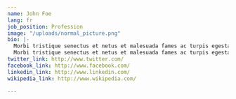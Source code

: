 ```yaml
---
name: John Foe
lang: fr
job_position: Profession
image: "/uploads/normal_picture.png"
bio: |-
  Morbi tristique senectus et netus et malesuada fames ac turpis egestas. Vestibulum tortor quam, feugiat vitae, ultricies eget, tempor sit amet, ante. Donec eu libero sit amet quam egestas semper. Aenean ultricies mi vitae est. Mauris Eonec eu ribero sit amet quam egestas semper. Aenean are ultricies mi senectus et netus et malesuada fames ac turpis egestas. Vestibulum tortor quam, feugiat vitae vitae.</br>
  Morbi tristique senectus et netus et malesuada fames ac turpis egestas. Vestibulum tortor quam, feugiat vitae, ultricies eget, tempor sit amet, ante. Donec eu libero sit amet quam egestas semper. Aenean ultricies mi vitae est. Mauris Eonec eu ribero sit amet quam egestas semper. Aenean are ultricies mi senectus et netus et malesuada fames ac turpis egestas.Mauris Eonec eu ribero sit amet quam egestas semper. Aenean are ultricies mi senectus et netus et malesuada fames ac turpis egestas. Vestibulum tortor quam, feugiat vitae vitae.
twitter_link: http://www.twitter.com/
facebook_link: http://www.facebook.com/
linkedin_link: http://www.linkedin.com/
wikipedia_link: http://www.wikipedia.com/

---
```

